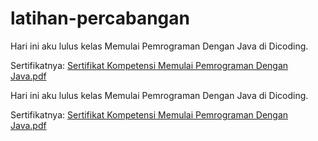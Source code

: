 # latihan-percabangan

Hari ini aku lulus kelas Memulai Pemrograman Dengan Java di Dicoding.

Sertifikatnya: [Sertifikat Kompetensi Memulai Pemrograman Dengan Java.pdf](https://github.com/dicodingacademy/pengalaman-belajar/files/12545872/sertifikat_course_60_11531_190521165919.pdf)

Hari ini aku lulus kelas Memulai Pemrograman Dengan Java di Dicoding.

Sertifikatnya: [Sertifikat Kompetensi Memulai Pemrograman Dengan Java.pdf](https://github.com/dicodingacademy/pengalaman-belajar/files/12545872/sertifikat_course_60_11531_190521165919.pdf)
